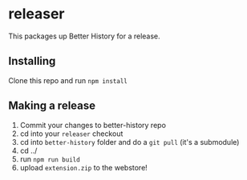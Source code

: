 releaser
========

This packages up Better History for a release.

Installing
-------

Clone this repo and run `npm install`

Making a release
-------------

1. Commit your changes to better-history repo
2. cd into your `releaser` checkout
3. cd into `better-history` folder and do a `git pull` (it's a submodule)
4. cd ../
5. run `npm run build`
6. upload `extension.zip` to the webstore!
